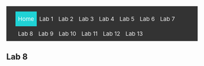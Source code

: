 <!-- # ECE 5960 -->
<style>
.topnav {
  background-color: #333;
  overflow: hidden;
}

/* Style the links inside the navigation bar */
.topnav a {
  float: left;
  color: #f2f2f2;
  text-align: center;
  padding: 10px 7px;
  text-decoration: none;
  font-size: 15px;
}

/* Change the color of links on hover */
.topnav a:hover {
  background-color: #ddd;
  color: black;
}

/* Add a color to the active/current link */
.topnav a.active {
  background-color: #1FD2D5;
  color: white;
}
</style>

<div class="topnav">
  <ul>
  <a class="active" href="/">Home</a>
  <a href="/lab1"> Lab 1 </a>
  <a href="/lab2">Lab 2</a>
  <a href="/lab3"> Lab 3</a>
  <a href="/lab4">Lab 4</a>
  <a href="/lab5">Lab 5</a>
  <a href="/lab6">Lab 6</a>
  <a href="/lab7">Lab 7</a>
  <a href="/lab8">Lab 8</a>
  <a href="/lab9">Lab 9</a>
  <a href="/lab10">Lab 10</a>
  <a href="/lab11">Lab 11</a>
  <a href="/lab12">Lab 12</a>
  <a href="/lab13">Lab 13</a>
  </ul>
</div>

## Lab 8
